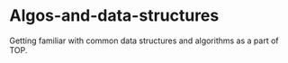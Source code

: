 # Algos-and-data-structures
Getting familiar with common data structures and algorithms as a part of TOP. 
